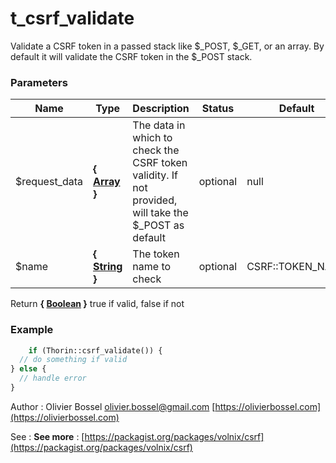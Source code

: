 # t_csrf_validate

Validate a CSRF token in a passed stack like $_POST, $_GET, or an array.
By default it will validate the CSRF token in the $_POST stack.



### Parameters
Name  |  Type  |  Description  |  Status  |  Default
------------  |  ------------  |  ------------  |  ------------  |  ------------
$request_data  |  **{ [Array](http://php.net/manual/en/language.types.array.php) }**  |  The data in which to check the CSRF token validity. If not provided, will take the $_POST as default  |  optional  |  null
$name  |  **{ [String](http://php.net/manual/en/language.types.string.php) }**  |  The token name to check  |  optional  |  CSRF::TOKEN_NAME

Return **{ [Boolean](http://php.net/manual/en/language.types.boolean.php) }** true if valid, false if not

### Example
```php
	if (Thorin::csrf_validate()) {
  // do something if valid
} else {
  // handle error
}
```
Author : Olivier Bossel [olivier.bossel@gmail.com](mailto:olivier.bossel@gmail.com) [https://olivierbossel.com](https://olivierbossel.com)

See : **See more** : [https://packagist.org/packages/volnix/csrf](https://packagist.org/packages/volnix/csrf)
